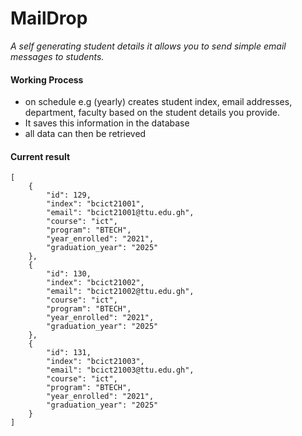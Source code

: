 # MailDrop

_A self generating student details it allows you to send simple email messages to students._

#### Working Process

- on schedule e.g (yearly) creates student index, email addresses, department, faculty based on the student details you provide.
- It saves this information in the database
- all data can then be retrieved

#### Current result

```
[
    {
        "id": 129,
        "index": "bcict21001",
        "email": "bcict21001@ttu.edu.gh",
        "course": "ict",
        "program": "BTECH",
        "year_enrolled": "2021",
        "graduation_year": "2025"
    },
    {
        "id": 130,
        "index": "bcict21002",
        "email": "bcict21002@ttu.edu.gh",
        "course": "ict",
        "program": "BTECH",
        "year_enrolled": "2021",
        "graduation_year": "2025"
    },
    {
        "id": 131,
        "index": "bcict21003",
        "email": "bcict21003@ttu.edu.gh",
        "course": "ict",
        "program": "BTECH",
        "year_enrolled": "2021",
        "graduation_year": "2025"
    }
]
```

<!--the email i would love to be jokes after the is complete v1.0.0 -->


